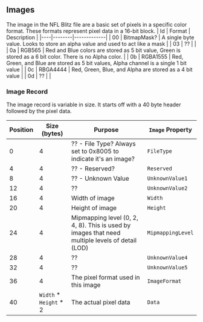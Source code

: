 ## Images
The image in the NFL Blitz file are a basic set of pixels in a specific color format.  These formats represent pixel 
data in a 16-bit block.
| Id | Format | Description |
|----|--------|-------------|
| 00 | BitmapMask? | A single byte value.  Looks to store an alpha value and used to act like a mask |
| 03 | ?? | |
| 0a | RGB565 | Red and Blue colors are stored as 5 bit value, Green is stored as a 6 bit color.  There is no Alpha color. |
| 0b | RGBA1555 | Red, Green, and Blue are stored as 5 bit values, Alpha channel is a single 1 bit value |
| 0c | RBGA4444 | Red, Green, Blue, and Alpha are stored as a 4 bit value |
| 0d | ?? | |

### Image Record
The image record is variable in size.  It starts off with a 40 byte header followed by the pixel data.

| Position | Size (bytes) | Purpose | `Image` Property |
|----------|--------------|---------|------------------|
| 0 | 4 | ?? - File Type? Always set to 0x8005 to indicate it's an image? | `FileType`|
| 4 | 4 | ?? - Reserved? | `Reserved` |
| 8 | 4 | ?? - Unknown Value | `UnknownValue1` |
| 12 | 4 | ?? | `UnknownValue2`
| 16 | 4 | Width of image | `Width` |
| 20 | 4 | Height of image | `Height` |
| 24 | 4 | Mipmapping level (0, 2, 4, 8).  This is used by images that need multiple levels of detail (LOD) | `MipmappingLevel` |
| 28 | 4 | ?? | `UnknownValue4` |
| 32 | 4 | ?? | `UnknownValue5` |
| 36 | 4 | The pixel format used in this image | `ImageFormat` |
| 40 | `Width` * `Height` * 2 | The actual pixel data | `Data` |
